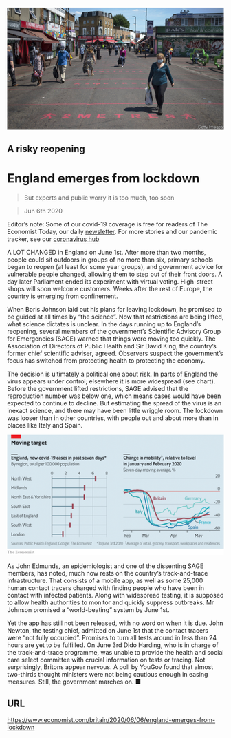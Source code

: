 ![](./images/20200606_BRP005.jpg)

## A risky reopening

# England emerges from lockdown

> But experts and public worry it is too much, too soon

> Jun 6th 2020

Editor’s note: Some of our covid-19 coverage is free for readers of The Economist Today, our daily [newsletter](https://www.economist.com/https://my.economist.com/user#newsletter). For more stories and our pandemic tracker, see our [coronavirus hub](https://www.economist.com//news/2020/03/11/the-economists-coverage-of-the-coronavirus)

A  LOT CHANGED in England on June 1st. After more than two months, people could sit outdoors in groups of no more than six, primary schools began to reopen (at least for some year groups), and government advice for vulnerable people changed, allowing them to step out of their front doors. A day later Parliament ended its experiment with virtual voting. High-street shops will soon welcome customers. Weeks after the rest of Europe, the country is emerging from confinement.

When Boris Johnson laid out his plans for leaving lockdown, he promised to be guided at all times by “the science”. Now that restrictions are being lifted, what science dictates is unclear. In the days running up to England’s reopening, several members of the government’s Scientific Advisory Group for Emergencies (SAGE) warned that things were moving too quickly. The Association of Directors of Public Health and Sir David King, the country’s former chief scientific adviser, agreed. Observers suspect the government’s focus has switched from protecting health to protecting the economy.

The decision is ultimately a political one about risk. In parts of England the virus appears under control; elsewhere it is more widespread (see chart). Before the government lifted restrictions, SAGE advised that the reproduction number was below one, which means cases would have been expected to continue to decline. But estimating the spread of the virus is an inexact science, and there may have been little wriggle room. The lockdown was looser than in other countries, with people out and about more than in places like Italy and Spain.



![](./images/20200606_BRC834.png)

As John Edmunds, an epidemiologist and one of the dissenting SAGE members, has noted, much now rests on the country’s track-and-trace infrastructure. That consists of a mobile app, as well as some 25,000 human contact tracers charged with finding people who have been in contact with infected patients. Along with widespread testing, it is supposed to allow health authorities to monitor and quickly suppress outbreaks. Mr Johnson promised a “world-beating” system by June 1st.

Yet the app has still not been released, with no word on when it is due. John Newton, the testing chief, admitted on June 1st that the contact tracers were “not fully occupied”. Promises to turn all tests around in less than 24 hours are yet to be fulfilled. On June 3rd Dido Harding, who is in charge of the track-and-trace programme, was unable to provide the health and social care select committee with crucial information on tests or tracing. Not surprisingly, Britons appear nervous. A poll by YouGov found that almost two-thirds thought ministers were not being cautious enough in easing measures. Still, the government marches on. ■

## URL

https://www.economist.com/britain/2020/06/06/england-emerges-from-lockdown
